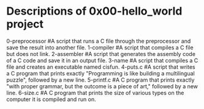 # Descriptions of 0x00-hello_world project

0-preprocessor #A script that runs a C file through the preprocessor and save the result into another file.
1-compiler #A script that compiles a C file but does not link.
2-assembler #A script that generates the assembly code of a C code and save it in an output file.
3-name #A script that compiles a C file and creates an executable named cisfun.
4-puts.c #A script that writes a C program that prints exactly "Programming is like building a multilingual puzzle", followed by a new line.
5-printf.c #A C program that prints exactly "with proper grammar, but the outcome is a piece of art," followed by a new line.
6-size.c #A C program that prints the size of various types on the computer it is compiled and run on.
